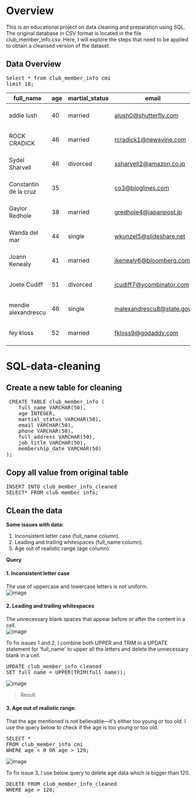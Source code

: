 # Overview
This is an educational project on data cleaning and preparation using SQL. The original database in CSV format is located in the file club_member_info.csv. Here, I will explore the steps that need to be applied to obtain a cleansed version of the dataset.
## Data Overview
<pre>Select * from club_member_info cmi 
limit 10;</pre>

|full_name|age|martial_status|email|phone|full_address|job_title|membership_date|
|---------|---|--------------|-----|-----|------------|---------|---------------|
|addie lush|40|married|alush0@shutterfly.com|254-389-8708|3226 Eastlawn Pass,Temple,Texas|Assistant Professor|7/31/2013|
|      ROCK CRADICK|46|married|rcradick1@newsvine.com|910-566-2007|4 Harbort Avenue,Fayetteville,North Carolina|Programmer III|5/27/2018|
|Sydel Sharvell|46|divorced|ssharvell2@amazon.co.jp|702-187-8715|4 School Place,Las Vegas,Nevada|Budget/Accounting Analyst I|10/6/2017|
|Constantin de la cruz|35||co3@bloglines.com|402-688-7162|6 Monument Crossing,Omaha,Nebraska|Desktop Support Technician|10/20/2015|
|  Gaylor Redhole|38|married|gredhole4@japanpost.jp|917-394-6001|88 Cherokee Pass,New York City,New York|Legal Assistant|5/29/2019|
|Wanda del mar       |44|single|wkunzel5@slideshare.net|937-467-6942|10864 Buhler Plaza,Hamilton,Ohio|Human Resources Assistant IV|3/24/2015|
|Joann Kenealy|41|married|jkenealy6@bloomberg.com|513-726-9885|733 Hagan Parkway,Cincinnati,Ohio|Accountant IV|4/17/2013|
|   Joete Cudiff|51|divorced|jcudiff7@ycombinator.com|616-617-0965|975 Dwight Plaza,Grand Rapids,Michigan|Research Nurse|11/16/2014|
|mendie alexandrescu|46|single|malexandrescu8@state.gov|504-918-4753|34 Delladonna Terrace,New Orleans,Louisiana|Systems Administrator III|3/12/1921|
| fey kloss|52|married|fkloss9@godaddy.com|808-177-0318|8976 Jackson Park,Honolulu,Hawaii|Chemical Engineer|11/5/2014|
# SQL-data-cleaning

## Create a new table for cleaning

<pre> CREATE TABLE club_member_info (
	full_name VARCHAR(50),
	age INTEGER,
	martial_status VARCHAR(50),
	email VARCHAR(50),
	phone VARCHAR(50),
	full_address VARCHAR(50),
	job_title VARCHAR(50),
	membership_date VARCHAR(50)
);</pre>

## Copy all value from original table
<pre>INSERT INTO club_member_info_cleaned
SELECT* FROM club_member_info;</pre>

## CLean the data
**Some issues with data:**
1. Inconsistent letter case (full_name column).
2. Leading and trailing whitespaces (full_name column).
3. Age out of realistic range (age column).

**Query**  
#### 1. Inconsistent letter case  
The use of uppercase and lowercase letters is not uniform.  
![image](https://github.com/user-attachments/assets/bcc02f74-9897-4e79-ad3b-51a4d7d11690)  
#### 2. Leading and trailing whitespaces
The unnecessary blank spaces that appear before or after the content in a cell.  
![image](https://github.com/user-attachments/assets/ce33c720-7456-4515-ac80-7b12e02205a4)

To fix issues 1 and 2, I combine both UPPER and TRIM in a  UPDATE statement for 'full_name' to upper all the letters and delete the unnecessary blank in a cell.
  <pre>UPDATE club_member_info_cleaned
SET full_name = UPPER(TRIM(full_name));</pre>
![image](https://github.com/user-attachments/assets/f1a910c2-c453-46d9-8cc6-b3bc895c3388)
> Result

#### 3. Age out of realistic range.
That the age mentioned is not believable—it's either too young or too old. I use the query below to check if the age is too young or too old.  

 <pre>SELECT *
FROM club_member_info cmi 
WHERE age < 0 OR age > 120;</pre>  
![image](https://github.com/user-attachments/assets/241494ed-03bb-4731-83f3-1bbeaaa20924)

To fix issue 3, I use below query to delete age data which is bigger than 120.  
<pre>DELETE FROM club_member_info_cleaned
WHERE age > 120;</pre>
